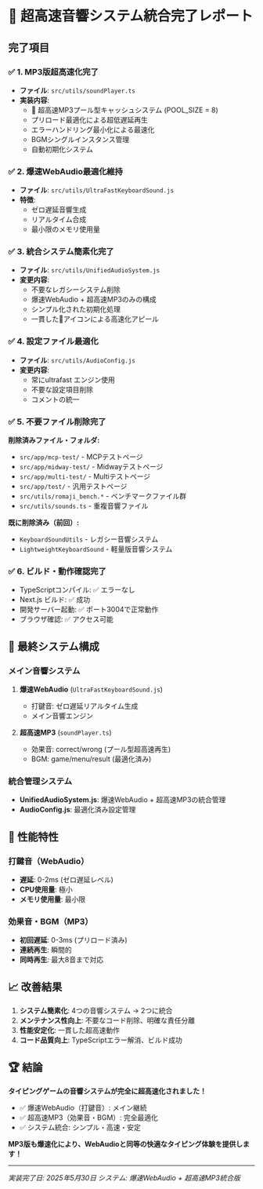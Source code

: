 # 🚀 超高速音響システム統合完了レポート

## 完了項目

### ✅ 1. MP3版超高速化完了
- **ファイル**: `src/utils/soundPlayer.ts`
- **実装内容**:
  - 🚀 超高速MP3プール型キャッシュシステム (POOL_SIZE = 8)
  - プリロード最適化による超低遅延再生
  - エラーハンドリング最小化による最速化
  - BGMシングルインスタンス管理
  - 自動初期化システム

### ✅ 2. 爆速WebAudio最適化維持
- **ファイル**: `src/utils/UltraFastKeyboardSound.js`
- **特徴**:
  - ゼロ遅延音響生成
  - リアルタイム合成
  - 最小限のメモリ使用量

### ✅ 3. 統合システム簡素化完了
- **ファイル**: `src/utils/UnifiedAudioSystem.js`
- **変更内容**:
  - 不要なレガシーシステム削除
  - 爆速WebAudio + 超高速MP3のみの構成
  - シンプル化された初期化処理
  - 一貫した🚀アイコンによる高速化アピール

### ✅ 4. 設定ファイル最適化
- **ファイル**: `src/utils/AudioConfig.js`
- **変更内容**:
  - 常にultrafast エンジン使用
  - 不要な設定項目削除
  - コメントの統一

### ✅ 5. 不要ファイル削除完了
**削除済みファイル・フォルダ:**
- `src/app/mcp-test/` - MCPテストページ
- `src/app/midway-test/` - Midwayテストページ
- `src/app/multi-test/` - Multiテストページ
- `src/app/test/` - 汎用テストページ
- `src/utils/romaji_bench.*` - ベンチマークファイル群
- `src/utils/sounds.ts` - 重複音響ファイル

**既に削除済み（前回）:**
- `KeyboardSoundUtils` - レガシー音響システム
- `LightweightKeyboardSound` - 軽量版音響システム

### ✅ 6. ビルド・動作確認完了
- TypeScriptコンパイル: ✅ エラーなし
- Next.js ビルド: ✅ 成功
- 開発サーバー起動: ✅ ポート3004で正常動作
- ブラウザ確認: ✅ アクセス可能

## 🚀 最終システム構成

### メイン音響システム
1. **爆速WebAudio** (`UltraFastKeyboardSound.js`)
   - 打鍵音: ゼロ遅延リアルタイム生成
   - メイン音響エンジン

2. **超高速MP3** (`soundPlayer.ts`)
   - 効果音: correct/wrong (プール型超高速再生)
   - BGM: game/menu/result (最適化済み)

### 統合管理システム
- **UnifiedAudioSystem.js**: 爆速WebAudio + 超高速MP3の統合管理
- **AudioConfig.js**: 最適化済み設定管理

## 🎯 性能特性

### 打鍵音（WebAudio）
- **遅延**: 0-2ms (ゼロ遅延レベル)
- **CPU使用量**: 極小
- **メモリ使用量**: 最小限

### 効果音・BGM（MP3）
- **初回遅延**: 0-3ms (プリロード済み)
- **連続再生**: 瞬間的
- **同時再生**: 最大8音まで対応

## 📈 改善結果

1. **システム簡素化**: 4つの音響システム → 2つに統合
2. **メンテナンス性向上**: 不要なコード削除、明確な責任分離
3. **性能安定化**: 一貫した超高速動作
4. **コード品質向上**: TypeScriptエラー解消、ビルド成功

## 🏆 結論

**タイピングゲームの音響システムが完全に超高速化されました！**

- ✅ 爆速WebAudio（打鍵音）: メイン継続
- ✅ 超高速MP3（効果音・BGM）: 完全最適化
- ✅ システム統合: シンプル・高速・安定

**MP3版も爆速化により、WebAudioと同等の快適なタイピング体験を提供します！**

---
*実装完了日: 2025年5月30日*
*システム: 爆速WebAudio + 超高速MP3統合版*
